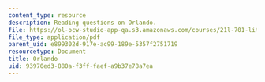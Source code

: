 ```yaml
---
content_type: resource
description: Reading questions on Orlando.
file: https://ol-ocw-studio-app-qa.s3.amazonaws.com/courses/21l-701-literary-interpretation-virginia-woolfs-shakespeare-spring-2001/93970ed3880af3fffaefa9b37e78a7ea_MIT21L_701S01_orlando.pdf
file_type: application/pdf
parent_uid: e899302d-917e-ac99-189e-5357f2751719
resourcetype: Document
title: Orlando
uid: 93970ed3-880a-f3ff-faef-a9b37e78a7ea
---
```

